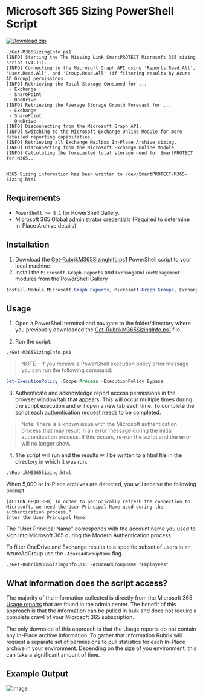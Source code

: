 # Microsoft 365 Sizing PowerShell Script

[![Download zip](https://user-images.githubusercontent.com/8610203/145614905-a6d64f3a-adab-4c3f-9bf9-ffa4fdf6793f.png "Download zip")](https://github.com/alexinthis/microsoft-365-sizing/archive/refs/heads/main.zip)

```
./Get-M365SizingInfo.ps1
[INFO] Starting the The Missing Link SmartPROTECT Microsoft 365 sizing script (v4.11).
[INFO] Connecting to the Microsoft Graph API using 'Reports.Read.All', 'User.Read.All', and 'Group.Read.All' (if filtering results by Azure AD Group) permissions.
[INFO] Retrieving the Total Storage Consumed for ...
 - Exchange
 - SharePoint
 - OneDrive
[INFO] Retrieving the Average Storage Growth Forecast for ...
 - Exchange
 - SharePoint
 - OneDrive
[INFO] Disconnecting from the Microsoft Graph API.
[INFO] Switching to the Microsoft Exchange Online Module for more detailed reporting capabilities.
[INFO] Retrieving all Exchange Mailbox In-Place Archive sizing.
[INFO] Disconnecting from the Microsoft Exchange Online Module
[INFO] Calculating the forecasted total storage need for SmartPROTECT for M365..


M365 Sizing information has been written to /dev/SmartPROTECT-M365-Sizing.html
```

## Requirements

* `PowerShell >= 5.1` for PowerShell Gallery.
* Microsoft 365 Global administrator credentials (Required to determine In-Place Archive details)



## Installation

1. Download the [Get-RubrikM365SizingInfo.ps1](https://github.com/alexinthis/microsoft-365-sizing/archive/refs/heads/main.zip) PowerShell script to your local machine
2. Install the `Microsoft.Graph.Reports` and `ExchangeOnlineManagement` modules from the PowerShell Gallery

```powershell
Install-Module Microsoft.Graph.Reports, Microsoft.Graph.Groups, ExchangeOnlineManagement
```

## Usage

1. Open a PowerShell terminal and navigate to the folder/directory where you previously downloaded the [Get-RubrikM365SizingInfo.ps1](https://github.com/alexinthis/microsoft-365-sizing/blob/main/Get-M365SizingInfo.ps1) file.

2. Run the script.

```
./Get-M365SizingInfo.ps1
```

> NOTE - If you receive a PowerShell execution policy error message you can run the following command:

```powershell
Set-ExecutionPolicy -Scope Process -ExecutionPolicy Bypass
```

3. Authenticate and acknowledge report access permissions in the browser window/tab that appears. This will occur multiple times during the script execution and will open a new tab each time. To complete the script each authentication request needs to be completed. 

> Note: There is a known issue with the Microsoft authentication process that may result in an error message during the initial authentication process. If this occurs, re-run the script and the error will no longer show.

4. The script will run and the results will be written to a html file in the directory in which it was run.

```
.\RubrikMS365Sizing.html
```

When 5,000 or In-Place archives are detected, you will receive the following prompt:

```
[ACTION REQUIRED] In order to periodically refresh the connection to Microsoft, we need the User Principal Name used during the authentication process."
Enter the User Principal Name: 
```

The "User Principal Name" corresponds with the account name you used to sign into Microsoft 365 during the Modern Authentication process.

To filter OneDrive and Exchange results to a specific subset of users in an AzureAdGroup use the `-AzureAdGroupName` flag.

```
./Get-RubrikM365SizingInfo.ps1 -AzureAdGroupName "Employees"
```

## What information does the script access?

The majority of the information collected is directly from the Microsoft 365 [Usage reports](https://docs.microsoft.com/en-us/microsoft-365/admin/activity-reports/activity-reports?view=o365-worldwide) that are found in the admin center.
The benefit of this approach is that the information can be pulled in bulk and does not require a complete crawl of your Microsoft 365 subscription.

The only downside of this approach is that the Usage reports do not contain any In-Place archive information. To gather that information Rubrik will request a separate set of permissions to pull statistics for each In-Place archive in your environment. Depending on the size of you environment, this can take a significant amount of time.  

## Example Output

![image](https://user-images.githubusercontent.com/51362633/190453033-94379a84-8678-4592-9d9b-2b1dad96a521.png)




